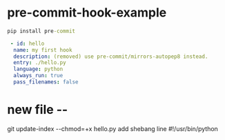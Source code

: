 # pre-commit-hook-example

```cmd
pip install pre-commit
```


```yaml
 - id: hello
  name: my first hook
  description: (removed) use pre-commit/mirrors-autopep8 instead.
  entry: ./hello.py
  language: python
  always_run: true
  pass_filenames: false
```

# new file -- 
git update-index --chmod=+x hello.py
add shebang line
#!/usr/bin/python
